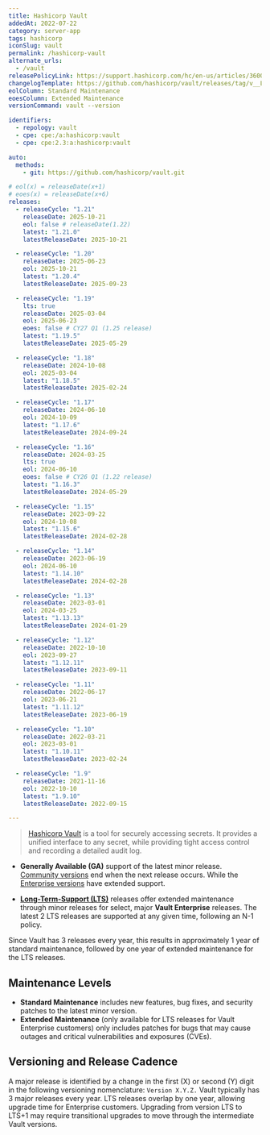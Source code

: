 ```yaml
---
title: Hashicorp Vault
addedAt: 2022-07-22
category: server-app
tags: hashicorp
iconSlug: vault
permalink: /hashicorp-vault
alternate_urls:
  - /vault
releasePolicyLink: https://support.hashicorp.com/hc/en-us/articles/360021185113-Support-Period-and-End-of-Life-EOL-Policy
changelogTemplate: https://github.com/hashicorp/vault/releases/tag/v__LATEST__
eolColumn: Standard Maintenance
eoesColumn: Extended Maintenance
versionCommand: vault --version

identifiers:
  - repology: vault
  - cpe: cpe:/a:hashicorp:vault
  - cpe: cpe:2.3:a:hashicorp:vault

auto:
  methods:
    - git: https://github.com/hashicorp/vault.git

# eol(x) = releaseDate(x+1)
# eoes(x) = releaseDate(x+6)
releases:
  - releaseCycle: "1.21"
    releaseDate: 2025-10-21
    eol: false # releaseDate(1.22)
    latest: "1.21.0"
    latestReleaseDate: 2025-10-21

  - releaseCycle: "1.20"
    releaseDate: 2025-06-23
    eol: 2025-10-21
    latest: "1.20.4"
    latestReleaseDate: 2025-09-23

  - releaseCycle: "1.19"
    lts: true
    releaseDate: 2025-03-04
    eol: 2025-06-23
    eoes: false # CY27 Q1 (1.25 release)
    latest: "1.19.5"
    latestReleaseDate: 2025-05-29

  - releaseCycle: "1.18"
    releaseDate: 2024-10-08
    eol: 2025-03-04
    latest: "1.18.5"
    latestReleaseDate: 2025-02-24

  - releaseCycle: "1.17"
    releaseDate: 2024-06-10
    eol: 2024-10-09
    latest: "1.17.6"
    latestReleaseDate: 2024-09-24

  - releaseCycle: "1.16"
    releaseDate: 2024-03-25
    lts: true
    eol: 2024-06-10
    eoes: false # CY26 Q1 (1.22 release)
    latest: "1.16.3"
    latestReleaseDate: 2024-05-29

  - releaseCycle: "1.15"
    releaseDate: 2023-09-22
    eol: 2024-10-08
    latest: "1.15.6"
    latestReleaseDate: 2024-02-28

  - releaseCycle: "1.14"
    releaseDate: 2023-06-19
    eol: 2024-06-10
    latest: "1.14.10"
    latestReleaseDate: 2024-02-28

  - releaseCycle: "1.13"
    releaseDate: 2023-03-01
    eol: 2024-03-25
    latest: "1.13.13"
    latestReleaseDate: 2024-01-29

  - releaseCycle: "1.12"
    releaseDate: 2022-10-10
    eol: 2023-09-27
    latest: "1.12.11"
    latestReleaseDate: 2023-09-11

  - releaseCycle: "1.11"
    releaseDate: 2022-06-17
    eol: 2023-06-21
    latest: "1.11.12"
    latestReleaseDate: 2023-06-19

  - releaseCycle: "1.10"
    releaseDate: 2022-03-21
    eol: 2023-03-01
    latest: "1.10.11"
    latestReleaseDate: 2023-02-24

  - releaseCycle: "1.9"
    releaseDate: 2021-11-16
    eol: 2022-10-10
    latest: "1.9.10"
    latestReleaseDate: 2022-09-15

---
```


> [Hashicorp Vault](https://www.vaultproject.io/) is a tool for securely accessing secrets. It
> provides a unified interface to any secret, while providing tight access control and recording a
> detailed audit log.

- **Generally Available (GA)** support of the latest minor release. [Community versions](https://github.com/hashicorp/vault/issues/28471#issuecomment-2393714603)
  end when the next release occurs. While the [Enterprise versions](https://support.hashicorp.com/hc/en-us/articles/360021185113-Support-Period-and-End-of-Life-EOL-Policy)
  have extended support.

- [**Long-Term-Support (LTS)**](https://developer.hashicorp.com/vault/docs/enterprise/lts)
  releases offer extended maintenance through minor releases for select,
  major **Vault Enterprise** releases. The latest 2 LTS releases are supported at any given time,
  following an N-1 policy.

Since Vault has 3 releases every year, this results in approximately 1 year of
standard maintenance, followed by one year of extended maintenance for the LTS
releases.

## Maintenance Levels

- **Standard Maintenance** includes new features, bug fixes, and security patches to the
  latest minor version.
- **Extended Maintenance** (only available for LTS releases for Vault Enterprise customers) only includes
  patches for bugs that may cause outages and critical vulnerabilities and exposures (CVEs).

## Versioning and Release Cadence

A major release is identified by a change in the first (X) or second (Y) digit in the following
versioning nomenclature: `Version X.Y.Z.` Vault typically has 3 major releases every year. LTS releases
overlap by one year, allowing upgrade time for Enterprise customers. Upgrading from version LTS to LTS+1
may require transitional upgrades to move through the intermediate Vault versions.
